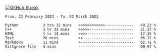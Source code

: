 [![GitHub Streak](https://streak-stats.demolab.com?user=renren-017&theme=sea&hide_border=true&background=DD272700)](https://git.io/streak-stats)

<!--START_SECTION:waka-->

```text
From: 23 February 2023 - To: 02 March 2023

Python           3 hrs 32 mins   >>>>>>>>>>>>-------------   49.23 %
C++              1 hr 32 mins    >>>>>--------------------   21.37 %
HTML             1 hr 14 mins    >>>>---------------------   17.35 %
Text             26 mins         >>-----------------------   06.12 %
Markdown         11 mins         >------------------------   02.71 %
GitIgnore file   4 mins          -------------------------   00.97 %
```

<!--END_SECTION:waka-->
